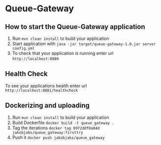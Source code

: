 # Queue-Gateway

How to start the Queue-Gateway application
---

1. Run `mvn clean install` to build your application
1. Start application with `java -jar target/queue-gateway-1.0.jar server config.yml`
1. To check that your application is running enter url `http://localhost:8080`

Health Check
---

To see your applications health enter url `http://localhost:8081/healthcheck`

Dockerizing and uploading
---
1. Run `mvn clean install` to build your application
2. Build Dockerfile
`docker build -t queue_gateway . `
3. Tag the iterations
`docker tag 0972ddf8a84d jakobjaks/queue_gateway:firsttry`
4. Push it
`docker push jakobjaks/queue_gateway`
